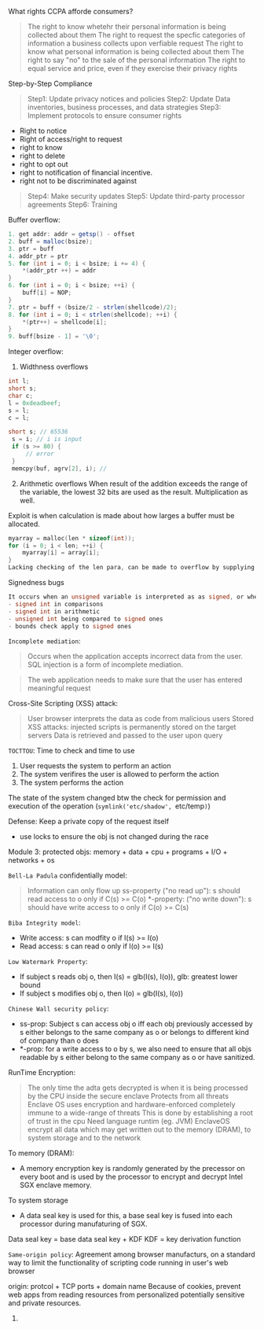What rights CCPA afforde consumers?
> The right to know whetehr their personal information is being collected about them
> The right to request the specfic categories of information a business collects upon verfiable request
> The right to know what personal information is being collected about them
> The right to say "no" to the sale of the personal information
> The right to equal service and price, even if they exercise their privacy rights

Step-by-Step Compliance
> Step1: Update privacy notices and policies
> Step2: Update Data inventories, business processes, and data strategies
> Step3: Implement protocols to ensure consumer rights
 - Right to notice
 - Right of access/right to request
 - right to know
 - right to delete
 - right to opt out
 - right to notification of financial incentive.
 - right not to be discriminated against 
> Step4: Make security updates
> Step5: Update third-party processor agreements
> Step6: Training



Buffer overflow:
```java
1. get addr: addr = getsp() - offset
2. buff = malloc(bsize);
3. ptr = buff 
4. addr_ptr = ptr
5. for (int i = 0; i < bsize; i += 4) {
    *(addr_ptr ++) = addr
}
6. for (int i = 0; i < bsize; ++i) {
    buff[i] = NOP;
}
7. ptr = buff + (bsize/2 - strlen(shellcode)/2);
8. for (int i = 0; i < strlen(shellcode); ++i) {
    *(ptr++) = shellcode[i];
}
9. buff[bsize - 1] = '\0';
```

Integer overflow:
1. Widthness overflows
```c
int l;
short s;
char c;
l = 0xdeadbeef;
s = l;
c = l;
```

``` c
short s; // 65536
 s = i; // i is input
 if (s >= 80) { 
     // error 
 }
 memcpy(buf, agrv[2], i); // 
 ```

 2. Arithmetic overflows
 When result of the addition exceeds the range of the variable, the lowest 32 bits are used as the result. Multiplication as well.

 Exploit is when calculation is made about how larges a buffer must be allocated.
 ```c
 myarray = malloc(len * sizeof(int));
 for (i = 0; i < len; ++i) {
     myarray[i] = array[i];
 }
 Lacking checking of the len para, can be made to overflow by supplying a high enoigh value for len, so we can force the buffer to be any length we choose, we could write past the end of the myarray buffer, results in a heap overflow.
 ```

 Signedness bugs
 ```c
 It occurs when an unsigned variable is interpreted as as signed, or when a signed variable is inerpreted as unsigned.
 - signed int in comparisons
 - signed int in arithmetic
 - unsigned int being compared to signed ones
 - bounds check apply to signed ones
 ```

`Incomplete mediation`:
>Occurs when the application accepts incorrect data from the user. 
SQL injection is a form of incomplete mediation. 

>The web application needs to make sure that the user has entered meaningful request
> 

Cross-Site Scripting (XSS) attack:
> User browser interprets the data as code from malicious users
> Stored XSS attacks: injected scripts is permanently stored on the target servers
> Data is retrieved and passed to the user upon query
> 

`TOCTTOU`: Time to check and time to use 
1. User requests the system to perform an action
2. The system verifires the user is allowed to perform the action
3. The system performs the action

The state of the system changed btw the check for permission and execution of the operation (`symlink('etc/shadow', `etc/temp`)`)

Defense: Keep a private copy of the request itself
- use locks to ensure the obj is not changed during the race





 Module 3:
protected objs: memory + data + cpu + programs + I/O + networks + os

`Bell-La Padula` confidentially model:
> Information can only flow up 
> ss-property ("no read up"): s should read access to o only if C(s) >= C(o)
> *-property: ("no write down"): s should have write access to o only if C(o) >= C(s)

`Biba Integrity model`:
- Write access: s can modfity o if I(s) >= I(o) 
- Read access: s can read o only if I(o) >= I(s)

`Low Watermark Property`:
- If subject s reads obj o, then I(s) = glb(I(s), I(o)), glb: greatest lower bound
- If subject s modifies obj o, then I(o) = glb(I(s), I(o))

`Chinese Wall security policy`: 
- ss-prop: Subject s can access obj o iff each obj previously accessed by s either belongs to the same company as o or belongs to different kind of company than o does
- *-prop: for a write access to o by s, we also need to ensure that all objs readable by s either belong to the same company as o or have sanitized. 

RunTime Encryption:
> The only time the adta gets decrypted is when it is being processed by the CPU inside the secure enclave
> Protects from all threats
> Enclave OS uses encryption and hardware-enforced completely immune to a wide-range of threats 
> This is done by establishing a root of trust in the cpu
> Need language runtim (eg. JVM)
> EnclaveOS encrypt all data which may get written out to the memory (DRAM), to system storage and to the network

To memory (DRAM):
- A memory encryption key is randomly generated by the precessor on every boot and is used by the processor to encrypt and decrypt Intel SGX enclave memory. 

To system storage
- A data seal key is used for this, a base seal key is fused into each processor during manufaturing of SGX. 

Data seal key = base data seal key + KDF
KDF = key derivation function

`Same-origin policy`: 
Agreement among browser manufacturs, on a standard way to limit the functionality of scripting code running in user's web browser 

origin: protcol + TCP ports + domain name 
Because of cookies, prevent web apps from reading resources from personalized potentially sensitive and private resources.

1. <script> Element
2. JSONP
3. iframes, <frameset>, <iframe>
4. Adobe flash player cross-domain policy file
5. Microsoft silverlight
6. xmlhttprequest (AJAX), (CORS) feature
7. XDomainRequest (much safer)
8. JS `eval` 

Considering splitting your site into separate subdomains for authenticated and anonymous. Tigter control.

Lowering page domain. 


Access control:
Three goals:
1. check every access
2. `Enforce least privilege`: grant program access only to smallest number of objs required to peform a task
3. `Verify acceptable use:` limit types of activiy that can perform on an object


Capabilities:
1. An unforeable token that giaves its owner some access righgt to an obj
2. Might be transferable
3. 

**Password: **

Stroing password fingreprints
1. Store only a digital fingerprint of the password
2. Use user-specfic salt

Defending guessing attacks:
1. Do not use a standard cryptographic hash (lisk SHA-1, SHA-512).
2. Use iterated hash functkon that is expensive (scrypt, bcrypt)
3. Slows down guessing attack significantly

Use a MAC, mixes in a secret key to compute the password fingerprint
if the fingerprint leaks, attacks arent useful anymore

Types of Malware:
1. Trojans: malicious code hidden in seemingly innocent program that you download
2. Logic bombs: hidden in programs already in the machine

Virus would infect other files, spread btw files, or btw computers

`worms`: self-contained piece of code that can replicate with little or no user involvement

`Trojan horse`: gain control by getting user to run code of the attacker's choice. 

`Salami` attack: small pieces of data form something meanigful

`privilege escalation`: raises the privilege of the attackers

`phishing`: fake web

